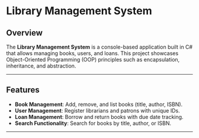 # Library Management System

## Overview

The **Library Management System** is a console-based application built in C# that allows managing books, users, and loans. This project showcases Object-Oriented Programming (OOP) principles such as encapsulation, inheritance, and abstraction.

---

## Features

- **Book Management**: Add, remove, and list books (title, author, ISBN).
- **User Management**: Register librarians and patrons with unique IDs.
- **Loan Management**: Borrow and return books with due date tracking.
- **Search Functionality**: Search for books by title, author, or ISBN.



---

